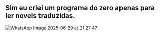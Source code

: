 ## Sim eu criei um programa do zero apenas para ler novels traduzidas.
![WhatsApp Image 2025-06-29 at 21 27 47](https://github.com/user-attachments/assets/7a207ef1-dc69-4a2d-85ca-5332368123a7)
